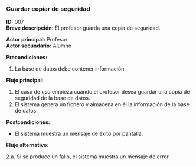 ### Guardar copiar de seguridad
**ID:** 007   
**Breve descripción:** El profesor guarda una copia de seguridad.

**Actor principal:** Profesor   
**Actor secundario:** Alumno

**Precondiciones:**

1. La base de datos debe contener información.

**Flujo principal:**

1. El caso de uso empieza cuando el profesor desea guardar una copia de seguridad de la base de datos.
2. El sistema genera un fichero y almacena en él la información de la base de datos.

**Postcondiciones:**

* El sistema muestra un mensaje de éxito por pantalla.

**Flujo alternativo:**

2.a. Si se produce un fallo, el sistema muestra un mensaje de error.
